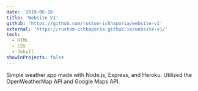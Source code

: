 ```yaml
---
date: '2019-06-16'
title: 'Website V1'
github: 'https://github.com/rustom-ichhaporia/website-v1'
external: 'https://rustom-ichhaporia.github.io/website-v1/'
tech:
  - HTML
  - CSS
  - Jekyll
showInProjects: false
---
```


Simple weather app made with Node.js, Express, and Heroku. Utilized the OpenWeatherMap API and Google Maps API.
